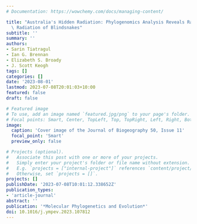 ```yaml
---
# Documentation: https://wowchemy.com/docs/managing-content/

title: "Australia's Hidden Radiation: Phylogenomics Analysis Reveals Rapid Miocene\
  \ Radiation of Blindsnakes"
subtitle: ''
summary: ''
authors:
- Sarin Tiatragul
- Ian G. Brennan
- Elizabeth S. Broady
- J. Scott Keogh
tags: []
categories: []
date: '2023-08-01'
lastmod: 2023-07-08T20:01:03+10:00
featured: false
draft: false

# Featured image
# To use, add an image named `featured.jpg/png` to your page's folder.
# Focal points: Smart, Center, TopLeft, Top, TopRight, Left, Right, BottomLeft, Bottom, BottomRight.
image:
  caption: 'Cover image of the Journal of Biogeography 50, Issue 11'
  focal_point: 'Smart'
  preview_only: false

# Projects (optional).
#   Associate this post with one or more of your projects.
#   Simply enter your project's folder or file name without extension.
#   E.g. `projects = ["internal-project"]` references `content/project/deep-learning/index.md`.
#   Otherwise, set `projects = []`.
projects: []
publishDate: '2023-07-08T10:01:12.338652Z'
publication_types:
- 'article-journal'
abstract: ''
publication: '*Molecular Phylogenetics and Evolution*'
doi: 10.1016/j.ympev.2023.107812
---
```

